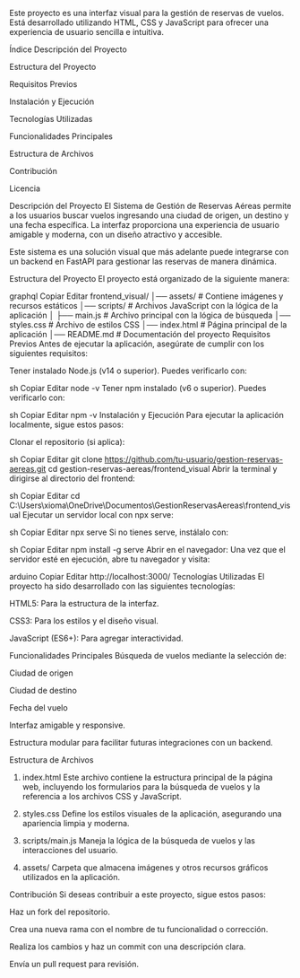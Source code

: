 Este proyecto es una interfaz visual para la gestión de reservas de vuelos. Está desarrollado utilizando HTML, CSS y JavaScript para ofrecer una experiencia de usuario sencilla e intuitiva.

Índice
Descripción del Proyecto

Estructura del Proyecto

Requisitos Previos

Instalación y Ejecución

Tecnologías Utilizadas

Funcionalidades Principales

Estructura de Archivos

Contribución

Licencia

Descripción del Proyecto
El Sistema de Gestión de Reservas Aéreas permite a los usuarios buscar vuelos ingresando una ciudad de origen, un destino y una fecha específica. La interfaz proporciona una experiencia de usuario amigable y moderna, con un diseño atractivo y accesible.

Este sistema es una solución visual que más adelante puede integrarse con un backend en FastAPI para gestionar las reservas de manera dinámica.

Estructura del Proyecto
El proyecto está organizado de la siguiente manera:

graphql
Copiar
Editar
frontend_visual/
│── assets/            # Contiene imágenes y recursos estáticos
│── scripts/           # Archivos JavaScript con la lógica de la aplicación
│   ├── main.js        # Archivo principal con la lógica de búsqueda
│── styles.css         # Archivo de estilos CSS
│── index.html         # Página principal de la aplicación
│── README.md          # Documentación del proyecto
Requisitos Previos
Antes de ejecutar la aplicación, asegúrate de cumplir con los siguientes requisitos:

Tener instalado Node.js (v14 o superior). Puedes verificarlo con:

sh
Copiar
Editar
node -v
Tener npm instalado (v6 o superior). Puedes verificarlo con:

sh
Copiar
Editar
npm -v
Instalación y Ejecución
Para ejecutar la aplicación localmente, sigue estos pasos:

Clonar el repositorio (si aplica):

sh
Copiar
Editar
git clone https://github.com/tu-usuario/gestion-reservas-aereas.git
cd gestion-reservas-aereas/frontend_visual
Abrir la terminal y dirigirse al directorio del frontend:

sh
Copiar
Editar
cd C:\Users\xioma\OneDrive\Documentos\GestionReservasAereas\frontend_visual
Ejecutar un servidor local con npx serve:

sh
Copiar
Editar
npx serve
Si no tienes serve, instálalo con:

sh
Copiar
Editar
npm install -g serve
Abrir en el navegador:
Una vez que el servidor esté en ejecución, abre tu navegador y visita:

arduino
Copiar
Editar
http://localhost:3000/
Tecnologías Utilizadas
El proyecto ha sido desarrollado con las siguientes tecnologías:

HTML5: Para la estructura de la interfaz.

CSS3: Para los estilos y el diseño visual.

JavaScript (ES6+): Para agregar interactividad.

Funcionalidades Principales
Búsqueda de vuelos mediante la selección de:

Ciudad de origen

Ciudad de destino

Fecha del vuelo

Interfaz amigable y responsive.

Estructura modular para facilitar futuras integraciones con un backend.

Estructura de Archivos
1. index.html
Este archivo contiene la estructura principal de la página web, incluyendo los formularios para la búsqueda de vuelos y la referencia a los archivos CSS y JavaScript.

2. styles.css
Define los estilos visuales de la aplicación, asegurando una apariencia limpia y moderna.

3. scripts/main.js
Maneja la lógica de la búsqueda de vuelos y las interacciones del usuario.

4. assets/
Carpeta que almacena imágenes y otros recursos gráficos utilizados en la aplicación.

Contribución
Si deseas contribuir a este proyecto, sigue estos pasos:

Haz un fork del repositorio.

Crea una nueva rama con el nombre de tu funcionalidad o corrección.

Realiza los cambios y haz un commit con una descripción clara.

Envía un pull request para revisión.